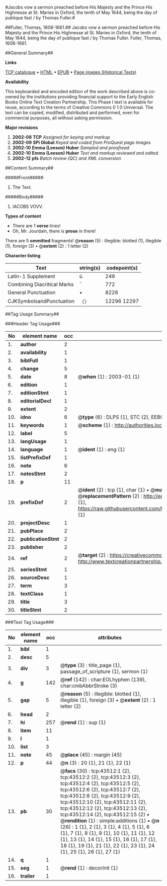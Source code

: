 #Jacobs vow a sermon preached before His Majesty and the Prince His Highnesse at St. Maries in Oxford, the tenth of May 1644, being the day of publique fast / by Thomas Fuller.#

##Fuller, Thomas, 1608-1661.##
Jacobs vow a sermon preached before His Majesty and the Prince His Highnesse at St. Maries in Oxford, the tenth of May 1644, being the day of publique fast / by Thomas Fuller.
Fuller, Thomas, 1608-1661.

##General Summary##

**Links**

[TCP catalogue](http://www.ota.ox.ac.uk/tcp/)  • 
[HTML](http://tei.it.ox.ac.uk/tcp/Texts-HTML/free/A40/A40676.html)  • 
[EPUB](http://tei.it.ox.ac.uk/tcp/Texts-EPUB/free/A40/A40676.epub) • 
[Page images (Historical Texts)](https://data.historicaltexts.jisc.ac.uk/view?pubId=eebo-09527640e&pageId=eebo-09527640e-43512-1)

**Availability**

This keyboarded and encoded edition of the
	       work described above is co-owned by the institutions
	       providing financial support to the Early English Books
	       Online Text Creation Partnership. This Phase I text is
	       available for reuse, according to the terms of Creative
	       Commons 0 1.0 Universal. The text can be copied,
	       modified, distributed and performed, even for
	       commercial purposes, all without asking permission.

**Major revisions**

1. __2002-08__ __TCP__ *Assigned for keying and markup*
1. __2002-09__ __SPi Global__ *Keyed and coded from ProQuest page images*
1. __2002-10__ __Emma (Leeson) Huber__ *Sampled and proofread*
1. __2002-10__ __Emma (Leeson) Huber__ *Text and markup reviewed and edited*
1. __2002-12__ __pfs__ *Batch review (QC) and XML conversion*

##Content Summary##

#####Front#####

1. The Text. 

#####Body#####

1. IACOBS VOVV.

**Types of content**

  * There are 1 **verse** lines!
  * Oh, Mr. Jourdain, there is **prose** in there!

There are 5 **ommitted** fragments! 
 @__reason__ (5) : illegible: blotted (1), illegible (1), foreign (3)  •  @__extent__ (2) : 1 letter (2)

**Character listing**


|Text|string(s)|codepoint(s)|
|---|---|---|
|Latin-1 Supplement|ù|249|
|Combining             Diacritical Marks|̄|772|
|General Punctuation|•|8226|
|CJKSymbolsandPunctuation|〈〉|12296 12297|

##Tag Usage Summary##

###Header Tag Usage###

|No|element name|occ|attributes|
|---|---|---|---|
|1.|__author__|2||
|2.|__availability__|1||
|3.|__biblFull__|1||
|4.|__change__|5||
|5.|__date__|8| @__when__ (1) : 2003-01 (1)|
|6.|__edition__|1||
|7.|__editionStmt__|1||
|8.|__editorialDecl__|1||
|9.|__extent__|2||
|10.|__idno__|6| @__type__ (6) : DLPS (1), STC (2), EEBO-CITATION (1), OCLC (1), VID (1)|
|11.|__keywords__|1| @__scheme__ (1) : http://authorities.loc.gov/ (1)|
|12.|__label__|5||
|13.|__langUsage__|1||
|14.|__language__|1| @__ident__ (1) : eng (1)|
|15.|__listPrefixDef__|1||
|16.|__note__|6||
|17.|__notesStmt__|2||
|18.|__p__|11||
|19.|__prefixDef__|2| @__ident__ (2) : tcp (1), char (1)  •  @__matchPattern__ (2) : ([0-9\-]+):([0-9IVX]+) (1), (.+) (1)  •  @__replacementPattern__ (2) : http://eebo.chadwyck.com/downloadtiff?vid=$1&page=$2 (1), https://raw.githubusercontent.com/textcreationpartnership/Texts/master/tcpchars.xml#$1 (1)|
|20.|__projectDesc__|1||
|21.|__pubPlace__|2||
|22.|__publicationStmt__|2||
|23.|__publisher__|2||
|24.|__ref__|2| @__target__ (2) : https://creativecommons.org/publicdomain/zero/1.0/ (1), http://www.textcreationpartnership.org/docs/. (1)|
|25.|__seriesStmt__|1||
|26.|__sourceDesc__|1||
|27.|__term__|3||
|28.|__textClass__|1||
|29.|__title__|3||
|30.|__titleStmt__|2||


###Text Tag Usage###

|No|element name|occ|attributes|
|---|---|---|---|
|1.|__bibl__|1||
|2.|__desc__|5||
|3.|__div__|3| @__type__ (3) : title_page (1), passage_of_scripture (1), sermon (1)|
|4.|__g__|142| @__ref__ (142) : char:EOLhyphen (139), char:cmbAbbrStroke (3)|
|5.|__gap__|5| @__reason__ (5) : illegible: blotted (1), illegible (1), foreign (3)  •  @__extent__ (2) : 1 letter (2)|
|6.|__head__|2||
|7.|__hi__|257| @__rend__ (1) : sup (1)|
|8.|__item__|11||
|9.|__l__|1||
|10.|__list__|3||
|11.|__note__|45| @__place__ (45) : margin (45)|
|12.|__p__|44| @__n__ (3) : 20 (1), 21 (1), 22 (1)|
|13.|__pb__|30| @__facs__ (30) : tcp:43512:1 (2), tcp:43512:2 (2), tcp:43512:3 (2), tcp:43512:4 (2), tcp:43512:5 (2), tcp:43512:6 (2), tcp:43512:7 (2), tcp:43512:8 (2), tcp:43512:9 (2), tcp:43512:10 (2), tcp:43512:11 (2), tcp:43512:12 (2), tcp:43512:13 (2), tcp:43512:14 (2), tcp:43512:15 (2)  •  @__rendition__ (1) : simple:additions (1)  •  @__n__ (26) : 1 (1), 2 (1), 3 (1), 4 (1), 5 (1), 6 (1), 7 (1), 8 (1), 9 (1), 10 (1), 11 (1), 12 (1), 13 (1), 14 (1), 15 (1), 16 (1), 17 (1), 18 (1), 19 (1), 21 (1), 22 (1), 23 (1), 24 (1), 25 (1), 26 (1), 27 (1)|
|14.|__q__|1||
|15.|__seg__|1| @__rend__ (1) : decorInit (1)|
|16.|__trailer__|1||
